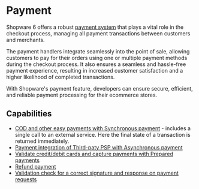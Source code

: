 # Payment

Shopware 6 offers a robust [payment system](/docs/concepts/commerce/checkout-concept/payments) that plays a vital role in the checkout process, managing all payment transactions between customers and merchants. 
 
The payment handlers integrate seamlessly into the point of sale, allowing customers to pay for their orders using one or multiple payment methods during the checkout process. It also ensures a seamless and hassle-free payment experience, resulting in increased customer satisfaction and a higher likelihood of completed transactions. 
 
With Shopware's payment feature, developers can ensure secure, efficient, and reliable payment processing for their ecommerce stores.

## Capabilities

 * [COD and other easy payments with Synchronous payment](/docs/guides/plugins/apps/payment#synchronous-payments) - includes a single call to an external service. Here the final state of a transaction is returned immediately.
 * [Payment integration of Third-paty PSP with Asynchronous payment](/docs/guides/plugins/apps/payment#asynchronous-payments)
 * [Validate credit/debit cards and capture payments with Prepared payments](/docs/guides/plugins/apps/payment#prepared-payments)
 * [Refund payment](/docs/guides/plugins/apps/payment#refund)
 * [Validation check for a correct signature and response on payment requests](/docs/guides/plugins/apps/payment#validation)
